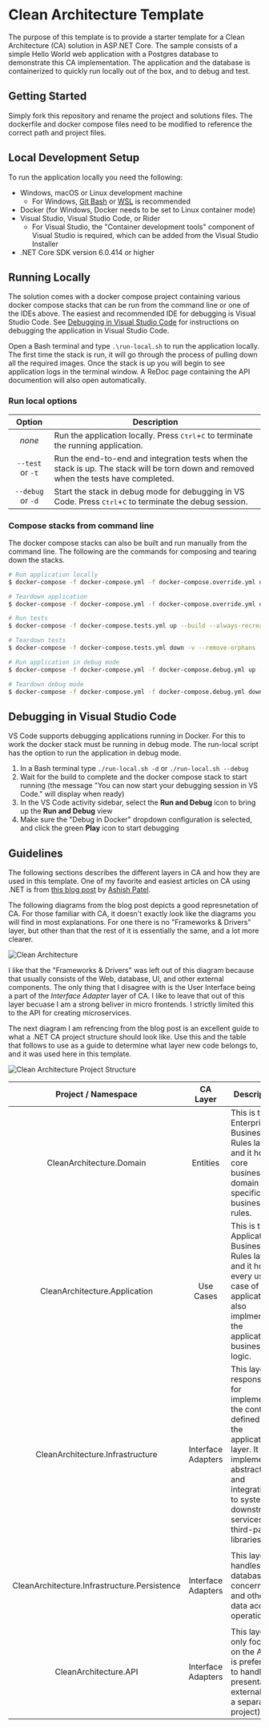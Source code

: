 # Clean Architecture Template

The purpose of this template is to provide a starter template for a Clean Architecture (CA) solution in ASP.NET Core. The sample consists of a simple Hello World web application with a Postgres database to demonstrate this CA implementation. The application and the database is containerized to quickly run locally out of the box, and to debug and test.

## Getting Started

Simply fork this repository and rename the project and solutions files. The dockerfile and docker compose files need to be modified to reference the correct path and project files.

## Local Development Setup

To run the application locally you need the following:

* Windows, macOS or Linux development machine
  - For Windows, [Git Bash](https://git-scm.com/download/win) or [WSL](https://learn.microsoft.com/en-us/windows/wsl/install) is recommended
* Docker (for Windows, Docker needs to be set to Linux container mode)
* Visual Studio, Visual Studio Code, or Rider
  - For Visual Studio, the "Container development tools" component of Visual Studio is required, which can be added from the Visual Studio Installer
* .NET Core SDK version 6.0.414 or higher

## Running Locally

The solution comes with a docker compose project containing various docker compose stacks that can be run from the command line or one of the IDEs above. The easiest and recommended IDE for debugging is Visual Studio Code. See [Debugging in Visual Studio Code](#debugging-in-visual-studio-code) for instructions on debugging the application in Visual Studio Code.

Open a Bash terminal and type `.\run-local.sh` to run the application locally. The first time the stack is run, it will go through the process of pulling down all the required images. Once the stack is up you will begin to see application logs in the terminal window. A ReDoc page containing the API documention will also open automatically.

### Run local options

|Option|Description|
|:--:|---------|
|_none_|Run the application locally. Press <kbd>Ctrl</kbd>+<kbd>C</kbd> to terminate the running application.|
|`--test` or `-t`|Run the end-to-end and integration tests when the stack is up. The stack will be torn down and removed when the tests have completed.|
|`--debug` or `-d`|Start the stack in debug mode for debugging in VS Code. Press <kbd>Ctrl</kbd>+<kbd>C</kbd> to terminate the debug session.|

### Compose stacks from command line

The docker compose stacks can also be built and run manually from the command line. The following are the commands for composing and tearing down the stacks.

```bash
# Run application locally
$ docker-compose -f docker-compose.yml -f docker-compose.override.yml up --build --always-recreate-deps

# Teardown application
$ docker-compose -f docker-compose.yml -f docker-compose.override.yml down -v --remove-orphans

# Run tests
$ docker-compose -f docker-compose.tests.yml up --build --always-recreate-deps

# Teardown tests
$ docker-compose -f docker-compose.tests.yml down -v --remove-orphans

# Run application in debug mode
$ docker-compose -f docker-compose.yml -f docker-compose.debug.yml up --build --always-recreate-deps

# Teardown debug mode
$ docker-compose -f docker-compose.yml -f docker-compose.debug.yml down -v --remove-orphans
```

## Debugging in Visual Studio Code

VS Code supports debugging applications running in Docker. For this to work the docker stack must be running in debug mode. The run-local script has the option to run the application in debug mode.

1) In a Bash terminal type `./run-local.sh -d` or `./run-local.sh --debug`
2) Wait for the build to complete and the docker compose stack to start running (the message "You can now start your debugging session in VS Code." will display when ready)
3) In the VS Code activity sidebar, select the **Run and Debug** icon to bring up the **Run and Debug** view
4) Make sure the "Debug in Docker" dropdown configuration is selected, and click the green **Play** icon to start debugging

## Guidelines

The following sections describes the different layers in CA and how they are used in this template. One of my favorite and easiest articles on CA using .NET is from [this blog post](https://medium.com/dotnet-hub/clean-architecture-with-dotnet-and-dotnet-core-aspnetcore-overview-introduction-getting-started-ec922e53bb97) by [Ashish Patel](https://medium.com/@iamaashishpatel).

The following diagrams from the blog post depicts a good represnetation of CA. For those familiar with CA, it doesn't exactly look like the diagrams you will find in most explanations. For one there is no "Frameworks & Drivers" layer, but other than that the rest of it is essentially the same, and a lot more clearer.

![Clean Architecture](https://miro.medium.com/v2/resize:fit:720/format:webp/1*GiykAevGwTtP_6LQ1CB1Ug.png)

I like that the "Frameworks & Drivers" was left out of this diagram because that usually consists of the Web, database, UI, and other external components. The only thing that I disagree with is the User Interface being a part of the _Interface Adapter_ layer of CA. I like to leave that out of this layer becuase I am a strong beliver in micro frontends. I strictly limited this to the API for creating microservices.

The next diagram I am refrencing from the blog post is an excellent guide to what a .NET CA project structure should look like. Use this and the table that follows to use as a guide to determine what layer new code belongs to, and it was used here in this template.

![Clean Architecture Project Structure](https://miro.medium.com/v2/resize:fit:720/format:webp/1*Vk7quy-rCWYom9kJ00V4sw.png)

|Project / Namespace |CA Layer|Description|Implements|
|:--:|:--:|---------|---------|
|CleanArchitecture.Domain|Entities|This is the Enterprise Business Rules layer, and it holds core business or domain specific business rules.|<ul><li>Entities</li><li>Aggregates</li><li>Value objects</li><li>Domain events</li><li>Enum</li><li>Constants</li></ul>|
|CleanArchitecture.Application|Use Cases|This is the Application Business Rules layer, and it holds every use case of the application. It also implments the application business logic.|<ul><li>Abstractions/Contracts</li><li>Application Services/Handlers</li><li>DTO objects</li><li>Mappers</li><li>Validators</li><li>Exceptions</li><li>Behaviors</li><li>Specifications</li></ul>|
|CleanArchitecture.Infrastructure|Interface Adapters|This layer is responsible for implementing the contracts defined in the application layer. It also implements abstractions and integrations to systems, downstream services, and third-party libraries.|<ul><li>Identity services</li><li>File storage</li><li>Queue storate</li><li>Notification services</li><li>Other third-party services</li></ul>|
|CleanArchitecture.Infrastructure.Persistence|Interface Adapters|This layer handles database concerns and other data access operations.|<ul><li>ORM</li><li>Data connectors</li><li>Repositories</li><li>Data seeding</li><li>Data migrations</li><li>Caching</li></ul>|
|CleanArchitecture.API|Interface Adapters|This layer only focuses on the API. It is preferred to handle the presentation externally (or a separate project).|<ul><li>API controllers</li><li>Requests/Responses</li><li>Middleware</li><li>Filters/Attributes</li><li>Web/API utilities</li></ul>|